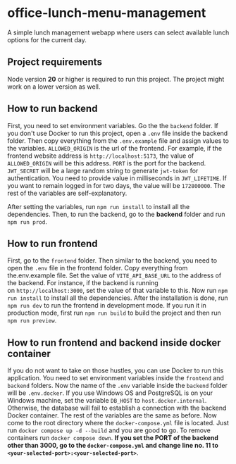 # office-lunch-menu-management
A simple lunch management webapp where users can select available lunch options for the current day.

## Project requirements
Node version **20** or higher is required to run this project. The project might work on a lower version as well.

## How to run backend
First, you need to set environment variables. Go the the `backend` folder. If you don't use Docker to run this project, open a `.env` file inside the backend folder. Then copy everything from the `.env.example` file and assign values to the variables. `ALLOWED_ORIGIN` is the url of the frontend. For example, if the frontend website address is `http://localhost:5173`, the value of `ALLOWED_ORIGIN` will be this address. `PORT` is the port for the backend. `JWT_SECRET` will be a large random string to generate `jwt-token` for authentication. You need to provide value in milliseconds in `JWT_LIFETIME`. If you want to remain logged in for two days, the value will be `172800000`. The rest of the variables are self-explanatory.

After setting the variables, run `npm run install` to install all the dependencies. Then, to run the backend, go to the **backend** folder and run `npm run prod`.

## How to run frontend
First, go to the `frontend` folder. Then similar to the backend, you need to open the `.env` file in the frontend folder. Copy everything from the.env.example file. Set the value of `VITE_API_BASE_URL` to the address of the backend. For instance, if the backend is running on `http://localhost:3000`, set the value of that variable to this. Now run `npm run install` to install all the dependencies. After the installation is done, run `npm run dev` to run the frontend in development mode. If you run it in production mode, first run `npm run build` to build the project and then run `npm run preview`.

## How to run frontend and backend inside docker container
If you do not want to take on those hustles, you can use Docker to run this application. You need to set environment variables inside the `frontend` and `backend` folders. Now the name of the `.env` variable inside the `backend` folder will be `.env.docker`. If you use Windows OS and PostgreSQL is on your Windows machine, set the variable `DB_HOST` to `host.docker.internal`. Otherwise, the database will fail to establish a connection with the backend Docker container. The rest of the variables are the same as before. Now come to the root directory where the `docker-compose.yml` file is located. Just run `docker compose up -d --build` and you are good to go. To remove containers run `docker compose down`.
**If you set the PORT of the backend other than 3000, go to the `docker-compose.yml` and change line no. 11 to `<your-selected-port>:<your-selected-port>`**.
